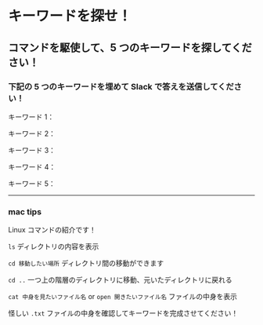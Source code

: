 # キーワードを探せ！

## コマンドを駆使して、5 つのキーワードを探してください！

### 下記の 5 つのキーワードを埋めて Slack で答えを送信してください！

キーワード 1： 

キーワード 2： 

キーワード 3： 

キーワード 4： 

キーワード 5： 

---

### mac tips

Linux コマンドの紹介です！

`ls` ディレクトリの内容を表示

`cd 移動したい場所` ディレクトリ間の移動ができます

`cd ..` 一つ上の階層のディレクトリに移動、元いたディレクトリに戻れる

`cat 中身を見たいファイル名` or `open 開きたいファイル名` ファイルの中身を表示

怪しい `.txt` ファイルの中身を確認してキーワードを完成させてください！

